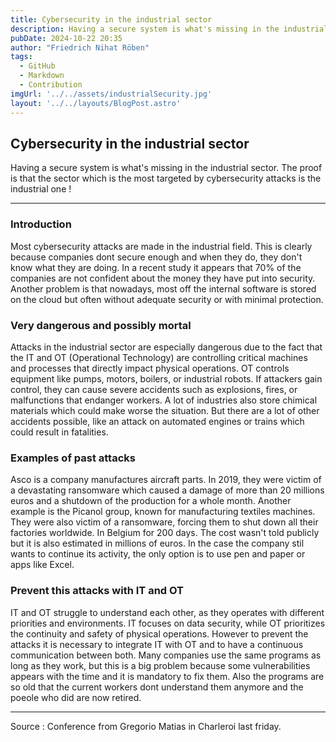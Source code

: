 ```yaml
---
title: Cybersecurity in the industrial sector
description: Having a secure system is what's missing in the industrial sector. The proof is that the sector which is the most targeted by cybersecurity attacks is the industrial one !
pubDate: 2024-10-22 20:35
author: "Friedrich Nihat Röben"
tags:
  - GitHub
  - Markdown
  - Contribution
imgUrl: '../../assets/industrialSecurity.jpg'
layout: '../../layouts/BlogPost.astro'
---
```


## Cybersecurity in the industrial sector

Having a secure system is what's missing in the industrial sector. The proof is that the sector which is the most targeted by cybersecurity attacks is the industrial one !

---

### Introduction

Most cybersecurity attacks are made in the industrial field. This is clearly because companies dont secure enough and when they do, they don't know what they are doing. In a recent study it appears that 70% of the companies are not confident about the money they have put into security. Another problem is that nowadays, most off the internal software is stored on the cloud but often without adequate security or with minimal protection.

### Very dangerous and possibly mortal

Attacks in the industrial sector are especially dangerous due to the fact that the IT and OT (Operational Technology) are controlling critical machines and processes that directly impact physical operations.
OT controls equipment like pumps, motors, boilers, or industrial robots. If attackers gain control, they can cause severe accidents such as explosions, fires, or malfunctions that endanger workers. A lot of industries also store chimical materials which could make worse the situation. But there are a lot of other accidents possible, like an attack on automated engines or trains which could result in fatalities.


### Examples of past attacks

Asco is a company manufactures aircraft parts. In 2019, they were victim of a devastating ransomware which caused a damage of more than 20 millions euros and a shutdown of the production for a whole month. 
Another example is the Picanol group, known for manufacturing textiles machines. They were also victim of a ransomware, forcing them to shut down all their factories worldwide. In Belgium for 200 days. The cost wasn't told publicly but it is also estimated in millions of euros.
In the case the company stil wants to continue its activity, the only option is to use pen and paper or apps like Excel.


### Prevent this attacks with IT and OT

IT and OT struggle to understand each other, as they operates with different priorities and environments. IT focuses on data security, while OT prioritizes the continuity and safety of physical operations.
However to prevent the attacks it is necessary to integrate IT with OT and to have a continuous communication between both.
Many companies use the same programs as long as they work, but this is a big problem because some vulnerabilities appears with the time and it is mandatory to fix them. Also the programs are so old that the current workers dont understand them anymore and the poeole who did are now retired.


---

Source : Conference from Gregorio Matias in Charleroi last friday.